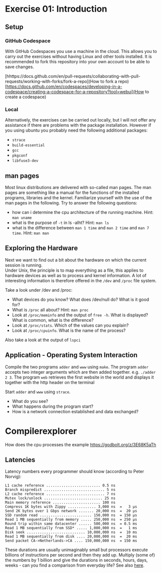 # Exercise 01: Introduction
## Setup
### GitHub Codespace
With GitHub Codespaces you use a machine in the cloud. This allows you to carry out the exercises without having Linux and other tools installed.
It is recommended to fork this repository into your own account to be able to save changes.

[hhttps://docs.github.com/en/pull-requests/collaborating-with-pull-requests/working-with-forks/fork-a-repo](How to fork a repo)
[https://docs.github.com/en/codespaces/developing-in-a-codespace/creating-a-codespace-for-a-repository?tool=webui](How to create a codespace)

### Local
Alternatively, the exercises can be carried out locally, but I will not offer any assistance if there are problems with the package installation.
However if you using ubuntu you probably need the following additional packages:
* `strace`
* `build-essential`
* `gcc`
* `pkgconf`
* `libfuse3-dev`


## man pages
Most linux distributions are delivered with so-called man pages. The man pages are something like a manual for the functions of the installed programs, libraries and the kernel.
Familiarize yourself with the use of the man pages in the following.  Try to answer the following questions:
* how can i determine the cpu architecture of the running machine. Hint: `man uname`
* what is the purpose of `-t` in ls -alht? Hint: `man ls`
* what is the difference between `man 1 time` and `man 2 time` and `man 7 time`. Hint: `man man`



## Exploring the Hardware
Next we want to find out a bit about the hardware on which the current session is running.  
Under Unix, the principle is to map everything as a file, this applies to hardware devices as well as to process and kernel information. A lot of interesting information is therefore offered in the `/dev` and `/proc` file system. 
 
Take a look under /dev and /proc:
* What devices do you know? What does /dev/null do? What is it good for?
* What is `/proc` all about? Hint: `man proc`
* Look at `/proc/meminfo` and the output of `free -h`. What is displayed? What is common, what is the difference?
* Look at `/proc/stats`. Which of the values can you explain?
* Look at `/proc/cpuinfo`. What is the name of the process?

Also take a look at the output of `lspci`


## Application - Operating System Interaction
Compile the two programs `adder` and `www` using `make`.
The program `adder` accepts two integer arguments which are then added together. e.g. `./adder 2 3`.
The program `web` retrieves the first website in the world and displays it together with the http header on the terminal

Start `adder` and `www` using `strace`. 
* What do you see?
* What happens during the program start?
* How is a network connection established and data exchanged?


# Compilerexplorer
How does the cpu processes the example
https://godbolt.org/z/3E68K5aTh


## Latencies

Latency numbers every programmer should know (according to Peter Norvig):
```
L1 cache reference ......................... 0.5 ns
Branch mispredict ............................ 5 ns
L2 cache reference ........................... 7 ns
Mutex lock/unlock ........................... 25 ns
Main memory reference ...................... 100 ns             
Compress 1K bytes with Zippy ............. 3,000 ns  =   3 µs
Send 2K bytes over 1 Gbps network ....... 20,000 ns  =  20 µs
SSD random read ........................ 150,000 ns  = 150 µs
Read 1 MB sequentially from memory ..... 250,000 ns  = 250 µs
Round trip within same datacenter ...... 500,000 ns  = 0.5 ms
Read 1 MB sequentially from SSD* ..... 1,000,000 ns  =   1 ms
Disk seek ........................... 10,000,000 ns  =  10 ms
Read 1 MB sequentially from disk .... 20,000,000 ns  =  20 ms
Send packet CA->Netherlands->CA .... 150,000,000 ns  = 150 ms
```

 
These durations are usually unimaginably small but processors execute billions of instructions per second and then they add up.
Multiply (some of) the numbers by 1 billion and give the durations in seconds, hours, days, weeks - can you find a comparison from everyday life?
See also [here](https://gist.github.com/hellerbarde/2843375#file-latency_humanized-markdown).
